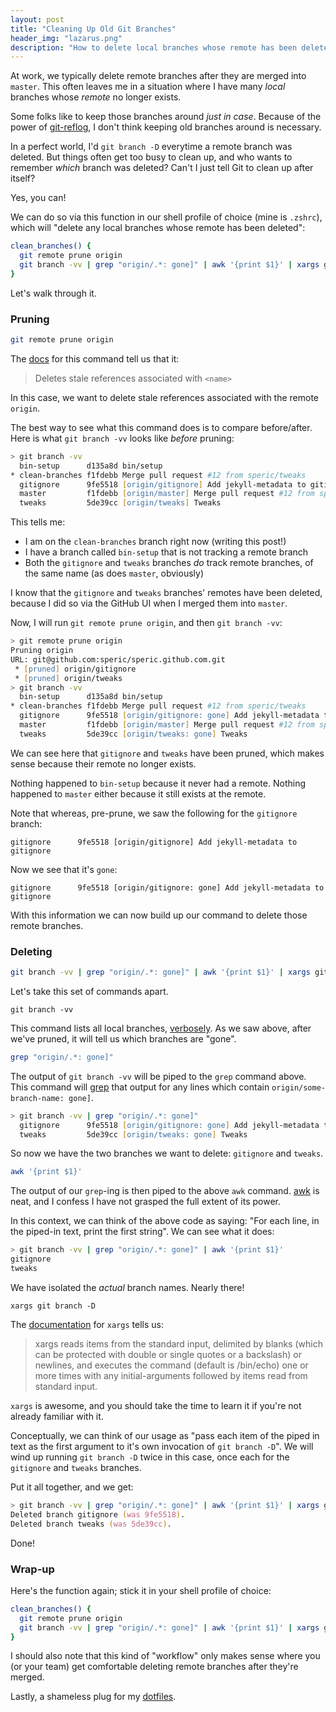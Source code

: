 ```yaml
---
layout: post
title: "Cleaning Up Old Git Branches"
header_img: "lazarus.png"
description: "How to delete local branches whose remote has been deleted"
---
```


At work, we typically delete remote branches after they are merged into `master`. This often leaves me in a situation
where I have many _local_ branches whose _remote_ no longer exists.

Some folks like to keep those branches around _just in case_. Because of the power of [git-reflog](https://git-scm.com/docs/git-reflog),
I don't think keeping old branches around is necessary.

In a perfect world, I'd `git branch -D` everytime a remote branch was deleted. But things often
get too busy to clean up, and who wants to remember _which_ branch was deleted? Can't I just tell Git to clean up
after itself?

Yes, you can!

We can do so via this function in our shell profile of choice (mine is `.zshrc`), which will "delete any local branches whose remote has been deleted":

```zsh
clean_branches() {
  git remote prune origin
  git branch -vv | grep "origin/.*: gone]" | awk '{print $1}' | xargs git branch -D
}
```

Let's walk through it.

### Pruning

```zsh
git remote prune origin
```

The [docs](https://git-scm.com/docs/git-remote#git-remote-empruneem) for this command tell us that it:

> Deletes stale references associated with `<name>`

In this case, we want to delete stale references associated with the remote `origin`.

The best way to see what this command does is to compare before/after. Here is what `git branch -vv` looks like _before_ pruning:

```zsh
> git branch -vv
  bin-setup      d135a8d bin/setup
* clean-branches f1fdebb Merge pull request #12 from speric/tweaks
  gitignore      9fe5518 [origin/gitignore] Add jekyll-metadata to gitignore
  master         f1fdebb [origin/master] Merge pull request #12 from speric/tweaks
  tweaks         5de39cc [origin/tweaks] Tweaks
```

This tells me:
* I am on the `clean-branches` branch right now (writing this post!)
* I have a branch called `bin-setup` that is not tracking a remote branch
* Both the `gitignore` and `tweaks` branches _do_ track remote branches, of the same name (as does `master`, obviously)

I know that the `gitignore` and `tweaks` branches' remotes have been deleted, because I did so via the GitHub UI when I merged them into `master`.

Now, I will run `git remote prune origin`, and then `git branch -vv`:

```zsh
> git remote prune origin
Pruning origin
URL: git@github.com:speric/speric.github.com.git
 * [pruned] origin/gitignore
 * [pruned] origin/tweaks
> git branch -vv
  bin-setup      d135a8d bin/setup
* clean-branches f1fdebb Merge pull request #12 from speric/tweaks
  gitignore      9fe5518 [origin/gitignore: gone] Add jekyll-metadata to gitignore
  master         f1fdebb [origin/master] Merge pull request #12 from speric/tweaks
  tweaks         5de39cc [origin/tweaks: gone] Tweaks
```

We can see here that `gitignore` and `tweaks` have been pruned, which makes sense because their remote no longer exists.

Nothing happened to `bin-setup` because it never had a remote. Nothing happened to `master` either because it still exists at the remote.

Note that whereas, pre-prune, we saw the following for the `gitignore` branch:

```
gitignore      9fe5518 [origin/gitignore] Add jekyll-metadata to gitignore
```

Now we see that it's `gone`:

```
gitignore      9fe5518 [origin/gitignore: gone] Add jekyll-metadata to gitignore
```

With this information we can now build up our command to delete those remote branches.

### Deleting

```zsh
git branch -vv | grep "origin/.*: gone]" | awk '{print $1}' | xargs git branch -D
```

Let's take this set of commands apart.

```
git branch -vv
```

This command lists all local branches, [verbosely](https://git-scm.com/docs/git-branch#git-branch--vv). As we saw above,
after we've pruned, it will tell us which branches are "gone".

```zsh
grep "origin/.*: gone]"
```

The output of `git branch -vv` will be piped to the `grep` command above. This command will [grep](http://man7.org/linux/man-pages/man1/grep.1.html)
that output for any lines which contain `origin/some-branch-name: gone]`.

```zsh
> git branch -vv | grep "origin/.*: gone]"
  gitignore      9fe5518 [origin/gitignore: gone] Add jekyll-metadata to gitignore
  tweaks         5de39cc [origin/tweaks: gone] Tweaks
```

So now we have the two branches we want to delete: `gitignore` and `tweaks`.

```zsh
awk '{print $1}'
```

The output of our `grep`-ing is then piped to the above `awk` command. [awk](https://www.gnu.org/software/gawk/manual/gawk.html) is neat, and I confess I have
not grasped the full extent of its power.

In this context, we can think of the above code as saying: "For each line, in the piped-in text, print the first string". We can see what it does:

```zsh
> git branch -vv | grep "origin/.*: gone]" | awk '{print $1}'
gitignore
tweaks
```

We have isolated the _actual_ branch names. Nearly there!

```
xargs git branch -D
```

The [documentation](http://man7.org/linux/man-pages/man1/xargs.1.html) for `xargs` tells us:

> xargs reads items from the standard input, delimited by blanks (which can be protected with double or
single quotes or a backslash) or newlines, and executes the command (default is /bin/echo) one
or more times with any initial-arguments followed by items read from standard input.

`xargs` is awesome, and you should take the time to learn it if you're not already familiar with it.

Conceptually, we can think of our usage as "pass each item of the piped in text as the first argument to it's own invocation of `git branch -D`". We
will wind up running `git branch -D` twice in this case, once each for the `gitignore` and `tweaks` branches.

Put it all together, and we get:

```zsh
> git branch -vv | grep "origin/.*: gone]" | awk '{print $1}' | xargs git branch -D
Deleted branch gitignore (was 9fe5518).
Deleted branch tweaks (was 5de39cc).
```

Done!

### Wrap-up

Here's the function again; stick it in your shell profile of choice:

```zsh
clean_branches() {
  git remote prune origin
  git branch -vv | grep "origin/.*: gone]" | awk '{print $1}' | xargs git branch -D
}
```

I should also note that this kind of "workflow" only makes sense where you (or your team) get comfortable
deleting remote branches after they're merged.


Lastly, a shameless plug for my [dotfiles](https://github.com/speric/dotfiles).
